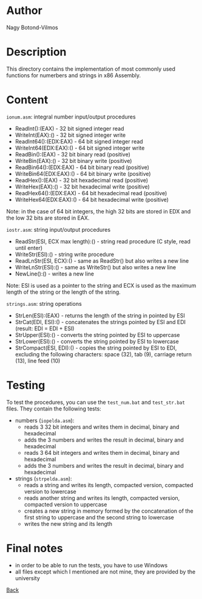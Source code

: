 # Author
Nagy Botond-Vilmos

# Description
This directory contains the implementation of most commonly used functions for numerbers and strings in x86 Assembly.

# Content
`ionum.asm`: integral number input/output procedures
- ReadInt():(EAX)         - 32 bit signed integer read
- WriteInt(EAX):()        - 32 bit signed integer write
- ReadInt64():(EDX:EAX)   - 64 bit signed integer read
- WriteInt64(EDX:EAX):()  - 64 bit signed integer write
- ReadBin():(EAX)         - 32 bit binary read (positive)
- WriteBin(EAX):()        - 32 bit binary write (positive)
- ReadBin64():(EDX:EAX)   - 64 bit binary read (positive)
- WriteBin64(EDX:EAX):()  - 64 bit binary write (positive)
- ReadHex():(EAX)         - 32 bit hexadecimal read (positive)
- WriteHex(EAX):()        - 32 bit hexadecimal write (positive)
- ReadHex64():(EDX:EAX)   - 64 bit hexadecimal read (positive)
- WriteHex64(EDX:EAX):()  - 64 bit hexadecimal write (positive)

Note: in the case of 64 bit integers, the high 32 bits are stored in EDX and the low 32 bits are stored in EAX.
    
`iostr.asm`: string input/output procedures
- ReadStr(ESI, ECX max length):()     - string read procedure (C style, read until enter)
- WriteStr(ESI):()                    - string write procedure
- ReadLnStr(ESI, ECX):()              - same as ReadStr() but also writes a new line
- WriteLnStr(ESI):()                  - same as WriteStr() but also writes a new line
- NewLine():()                        - writes a new line

Note: ESI is used as a pointer to the string and ECX is used as the maximum length of the string or the length of the string.
    
`strings.asm`: string operations
- StrLen(ESI):(EAX)           - returns the length of the string in pointed by ESI
- StrCat(EDI, ESI):()         - concatenates the strings pointed by ESI and EDI (result: EDI = EDI + ESI)
- StrUpper(ESI):()            - converts the string pointed by ESI to uppercase
- StrLower(ESI):()            - converts the string pointed by ESI to lowercase
- StrCompact(ESI, EDI):()     - copies the string pointed by ESI to EDI, excluding the following characters:
                                space (32), tab (9), carriage return (13), line feed (10)

# Testing
To test the procedures, you can use the `test_num.bat` and `test_str.bat` files.
They contain the following tests:
- numbers (`iopelda.asm`):
    - reads 3 32 bit integers and writes them in decimal, binary and hexadecimal
    - adds the 3 numbers and writes the result in decimal, binary and hexadecimal
    - reads 3 64 bit integers and writes them in decimal, binary and hexadecimal
    - adds the 3 numbers and writes the result in decimal, binary and hexadecimal
- strings (`strpelda.asm`):
    - reads a string and writes its length, compacted version, compacted version to lowercase
    - reads another string and writes its length, compacted version, compacted version to uppercase
    - creates a new string in memory formed by the concatenation of the first string to uppercase and the second string to lowercase
    - writes the new string and its length

# Final notes
- in order to be able to run the tests, you have to use Windows
- all files except which I mentioned are not mine, they are provided by the university

[Back](../README.md)